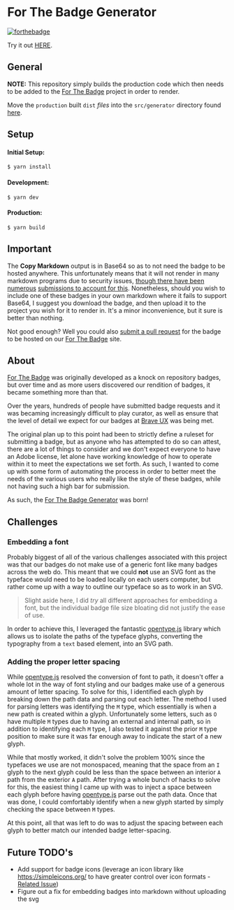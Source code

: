 # For The Badge Generator
[![forthebadge](https://for-the-badge-ef.netlify.app/images/badges/fuck-it-ship-it.svg)](https://for-the-badge-ef.netlify.app/)

Try it out [HERE](https://for-the-badge-generator.netlify.app/).

## General
**NOTE:** This repository simply builds the production code which then needs to be added to the [For The Badge](https://github.com/ekfuhrmann/for-the-badge) project in order to render. 

Move the `production` built `dist` *files* into the `src/generator` directory found [here](https://github.com/ekfuhrmann/for-the-badge).

## Setup

#### **Initial Setup:**
```command
$ yarn install
```

#### **Development:**
```command
$ yarn dev
```

#### **Production:**
```command
$ yarn build
```


## Important
The **Copy Markdown** output is in Base64 so as to not need the badge to be hosted anywhere. This unfortunately means that it will not render in many markdown programs due to security issues, [though there have been numerous](https://github.com/github/markup/issues/270) [submissions to account for this](https://github.com/gjtorikian/html-pipeline/pull/227). Nonetheless, should you wish to include one of these badges in your own markdown where it fails to support Base64, I suggest you download the badge, and then upload it to the project you wish for it to render in. It's a minor inconvenience, but it sure is better than nothing.

Not good enough? Well you could also [submit a pull request](https://github.com/ekfuhrmann/for-the-badge#contributing) for the badge to be hosted on our [For The Badge](https://for-the-badge-ef.netlify.app/) site.

## About
[For The Badge](https://for-the-badge-ef.netlify.app/) was originally developed as a knock on repository badges, but over time and as more users discovered our rendition of badges, it became something more than that.

Over the years, hundreds of people have submitted badge requests and it was becaming increasingly difficult to play curator, as well as ensure that the level of detail we expect for our badges at [Brave UX](https://www.braveux.com) was being met.

The original plan up to this point had been to strictly define a ruleset for submitting a badge, but as anyone who has attempted to do so can attest, there are a lot of things to consider and we don't expect everyone to have an Adobe license, let alone have working knowledge of how to operate within it to meet the expectations we set forth. As such, I wanted to come up with some form of automating the process in order to better meet the needs of the various users who really like the style of these badges, while not having such a high bar for submission.

As such, the [For The Badge Generator](https://for-the-badge-generator.netlify.app/) was born!

## Challenges
### Embedding a font
Probably biggest of all of the various challenges associated with this project was that our badges do not make use of a generic font like many badges across the web do. This meant that we could **not** use an SVG font as the typeface would need to be loaded locally on each users computer, but rather come up with a way to outline our typeface so as to work in an SVG.

> Slight aside here, I did *try* all different approaches for embedding a font, but the individual badge file size bloating did not justify the ease of use.

In order to achieve this, I leveraged the fantastic [opentype.js](https://opentype.js.org/) library which allows us to isolate the paths of the typeface glyphs, converting the typography from a `text` based element, into an SVG path.

### Adding the proper letter spacing
While [opentype.js](https://opentype.js.org/) resolved the conversion of font to path, it doesn't offer a whole lot in the way of font styling and our badges make use of a generous amount of letter spacing. To solve for this, I identified each glyph by breaking down the path data and parsing out each letter. The method I used for parsing letters was identifying the `M` type, which essentially is when a new path is created within a glyph. Unfortunately some letters, such as `O` have multiple `M` types due to having an external and internal path, so in addition to identifying each `M` type, I also tested it against the prior `M` type position to make sure it was far enough away to indicate the start of a new glyph.

While that mostly worked, it didn't solve the problem 100% since the typefaces we use are not monospaced, meaning that the space from an `I` glyph to the next glyph could be less than the space between an interior `A` path from the exterior `A` path. After trying a whole bunch of hacks to solve for this, the easiest thing I came up with was to inject a space between each glyph before having [opentype.js](https://opentype.js.org/) parse out the path data. Once that was done, I could comfortably identify when a new glyph started by simply checking the space between `M` types.

At this point, all that was left to do was to adjust the spacing between each glyph to better match our intended badge letter-spacing.

## Future TODO's
  * Add support for badge icons (leverage an icon library like https://simpleicons.org/ to have greater control over icon formats - [Related Issue](https://github.com/BraveUX/for-the-badge/issues/182)) 
  * Figure out a fix for embedding badges into markdown without uploading the svg
